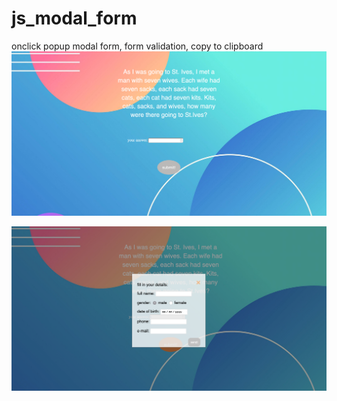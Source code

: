 # js_modal_form
onclick popup modal form, form validation, copy to clipboard
![image info](./images/1.png)

![image info](./images/2.png)